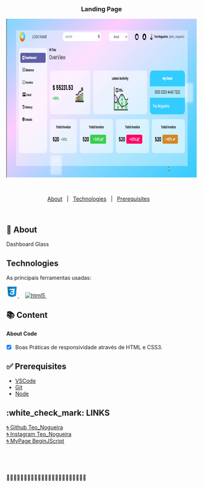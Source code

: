 <div align="center" id="top">
  <h3>Landing Page</h3>
  <img height="420" src="https://github.com/TeoNogueira/Dashboard_Glass/blob/master/assets/gif/dashboardGif.gif">

  &#xa0;

</div>

<p align="center">
  <a href="#:dart:">About</a> &#xa0; | &#xa0;
  <a href="#Technologies">Technologies</a> &#xa0; | &#xa0;
  <a href="#:white_check_mark:">Prerequisites</a> &#xa0;  &#xa0;

</p>

<br>

## :dart: About ##

Dashboard Glass

## Technologies ##

As principais ferramentas usadas:


<a href="">
  <img width="30" title="css" alt="css" src="https://github.com/TeoNogueira/Landing_Page_Responsive/blob/master/assets/icons/css3.jpg">
</a> &#xa0; &#xa0;

<a href="">
  <img width="30" title="html5" alt="html5" src="">
</a> &#xa0; &#xa0;

## 📚 Content
#### About Code

- [x] Boas Práticas de responsividade através de HTML e CSS3.


## :white_check_mark: Prerequisites ##

- [VSCode](https://code.visualstudio.com/)
- [Git](https://git-scm.com)
- [Node](https://nodejs.org/en/)

 <div class="links">  
<h2>:white_check_mark: LINKS </h2>
<a href="https://github.com/TeoNogueira">🌀 Github Teo_Nogueira</a><br/>
<a href="https://instagram.com/teo_nogueira">🌀 Instagram Teo_Nogueira</a><br/>
  <a href="https://www.instagram.com/beginjscript/">🌀 MyPage BeginJScript   <a href="">
 
</a> &#xa0; &#xa0;</a><br/>
  


<br/>
<br/>


</div>
<div>📌📌📌📌📌📌📌📌📌📌📌📌📌📌📌📌📌📌📌📌📌📌📌 </div>
<br/>
